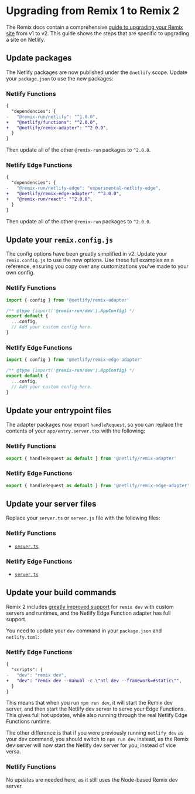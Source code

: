 # Upgrading from Remix 1 to Remix 2

The Remix docs contain a comprehensive [guide to upgrading your Remix site](https://remix.run/docs/en/main/start/v2)
from v1 to v2. This guide shows the steps that are specific to upgrading a site on Netlify.

## Update packages

The Netlify packages are now published under the `@netlify` scope. Update your `package.json` to use the new packages:

### Netlify Functions

```diff
{
  "dependencies": {
-   "@remix-run/netlify": "^1.0.0",
+   "@netlify/functions": "^2.0.0",
+   "@netlify/remix-adapter": "^2.0.0",
  }
}
```

Then update all of the other `@remix-run` packages to `^2.0.0`.

### Netlify Edge Functions

```diff
{
  "dependencies": {
-   "@remix-run/netlify-edge": "experimental-netlify-edge",
+   "@netlify/remix-edge-adapter": "^3.0.0",
+   "@remix-run/react": "^2.0.0",
  }
}
```

Then update all of the other `@remix-run` packages to `^2.0.0`.

## Update your `remix.config.js`

The config options have been greatly simplified in v2. Update your `remix.config.js` to use the new options. Use these
full examples as a reference, ensuring you copy over any customizations you've made to your own config.

### Netlify Functions

```js
import { config } from '@netlify/remix-adapter'

/** @type {import('@remix-run/dev').AppConfig} */
export default {
  ...config,
  // Add your custom config here.
}
```

### Netlify Edge Functions

```js
import { config } from '@netlify/remix-edge-adapter'

/** @type {import('@remix-run/dev').AppConfig} */
export default {
  ...config,
  // Add your custom config here.
}
```

## Update your entrypoint files

The adapter packages now export `handleRequest`, so you can replace the contents of your `app/entry.server.tsx` with the
following:

### Netlify Functions

```ts
export { handleRequest as default } from '@netlify/remix-adapter'
```

### Netlify Edge Functions

```ts
export { handleRequest as default } from '@netlify/remix-edge-adapter'
```

## Update your server files

Replace your `server.ts` or `server.js` file with the following files:

### Netlify Functions

- [`server.ts`](https://github.com/netlify/remix-compute/blob/main/packages/demo-site/server.ts)

### Netlify Edge Functions

- [`server.ts`](https://github.com/netlify/remix-compute/blob/main/packages/edge-demo-site/server.ts)

## Update your build commands

Remix 2 includes [greatly improved support](https://remix.run/docs/en/main/start/v2#custom-app-server) for `remix dev`
with custom servers and runtimes, and the Netlify Edge Function adapter has full support.

You need to update your `dev` command in your `package.json` and `netlify.toml`:

### Netlify Edge Functions

```diff
{
  "scripts": {
-   "dev": "remix dev",
+   "dev": "remix dev --manual -c \"ntl dev --framework=#static\"",
  }
}
```

This means that when you run `npm run dev`, it will start the Remix dev server, and then start the Netlify dev server to
serve your Edge Functions. This gives full hot updates, while also running through the real Netlify Edge Functions
runtime.

The other difference is that if you were previously running `netlify dev` as your dev command, you should switch to
`npm run dev` instead, as the Remix dev server will now start the Netlify dev server for you, instead of vice versa.

### Netlify Functions

No updates are needed here, as it still uses the Node-based Remix dev server.
